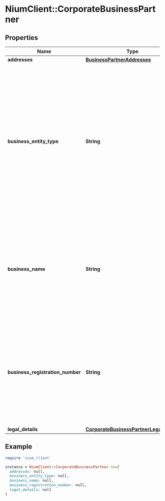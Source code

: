 # NiumClient::CorporateBusinessPartner

## Properties

| Name | Type | Description | Notes |
| ---- | ---- | ----------- | ----- |
| **addresses** | [**BusinessPartnerAddresses**](BusinessPartnerAddresses.md) |  | [optional] |
| **business_entity_type** | **String** | This field accepts the entity type of the business partner. The acceptable values are: Director Ultimate Beneficial Owner Shareholder Authorized Signatory Authorized Representative Protector Partner Trustee Settlor Members Executor  AU: Optional EU: Optional UK: Optional SG: Optional | [optional] |
| **business_name** | **String** | This field accepts the registered business name of the business partner. This is required when the stakeholder(s) is a business entity  AU: Optional EU: Conditional UK: Optional SG: Optional | [optional] |
| **business_registration_number** | **String** | This field accepts the registered business registration number of the business partner. This is required when the stakeholder(s) is a business entity  AU: Optional EU: Conditional UK: Optional SG: Optional | [optional] |
| **legal_details** | [**CorporateBusinessPartnerLegalDetails**](CorporateBusinessPartnerLegalDetails.md) |  | [optional] |

## Example

```ruby
require 'nium_client'

instance = NiumClient::CorporateBusinessPartner.new(
  addresses: null,
  business_entity_type: null,
  business_name: null,
  business_registration_number: null,
  legal_details: null
)
```

